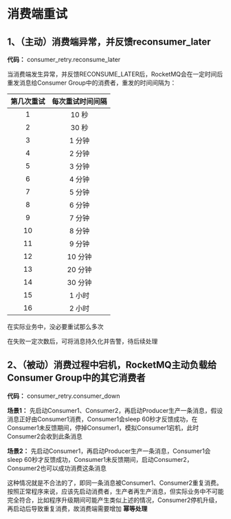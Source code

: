 # 消费端重试

## 1、（主动）消费端异常，并反馈reconsumer_later

**代码：** consumer_retry.reconsume_later 

当消费端发生异常，并反馈RECONSUME_LATER后，RocketMQ会在一定时间后重发消息给Consumer Group中的消费者，重发的时间间隔为：

|第几次重试|每次重试时间间隔|
| :--------: | :--------: |
| 1 | 10 秒 | 
| 2 | 30 秒 | 
| 3 | 1 分钟 | 
| 4 | 2 分钟 | 
| 5 | 3 分钟 | 
| 6 | 4 分钟 | 
| 7 | 5 分钟 | 
| 8 | 6 分钟 | 
| 9 | 7 分钟 | 
| 10 | 8 分钟 | 
| 11 | 9 分钟 | 
| 12 | 10 分钟 | 
| 13 | 20 分钟 | 
| 14 | 30 分钟 | 
| 15 | 1 小时 | 
| 16 | 2 小时 | 

在实际业务中，没必要重试那么多次

在失败一定次数后，可将消息持久化并告警，待后续处理


## 2、（被动）消费过程中宕机，RocketMQ主动负载给Consumer Group中的其它消费者


**代码：** consumer_retry.consumer_down

**场景1：** 
先启动Consumer1、Consumer2，再启动Producer生产一条消息，假设消息正好由Consumer1消费，Consumer1会sleep 60秒才反馈成功，在Consumer1未反馈期间，停掉Consumer1，模拟Consumer1宕机，此时Consumer2会收到此条消息

**场景2：** 
先启动Consumer1，再启动Producer生产一条消息，Consumer1会sleep 60秒才反馈成功，Consumer1未反馈期间，启动Consumer2，Consumer2也可以成功消费这条消息

这种情况就是不合法的了，即同一条消息被Consumer1、Consumer2重复消费。按照正常程序来说，应该先启动消费者，生产者再生产消息，但实际业务中不可能完全符合，比如程序升级期间可能产生类似上述的情况，Consumer2停机升级，再启动后导致重复消费，故消费端需要增加 **幂等处理**


